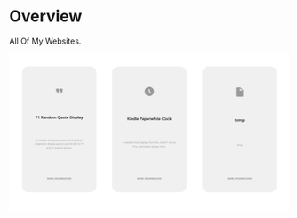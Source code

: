 # Overview
All Of My Websites.

![](https://raw.githubusercontent.com/Crucial-hash/crucial/main/images/preview.png)

